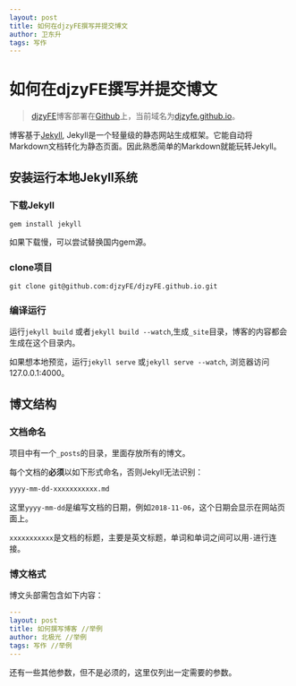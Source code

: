 ```yaml
---
layout: post 
title: 如何在djzyFE撰写并提交博文
author: 卫东升
tags: 写作
---
```


# 如何在djzyFE撰写并提交博文

> [djzyFE](https://github.com/djzyFE/djzyFE.github.io)博客部署在[Github](https://github.com)上，当前域名为[djzyfe.github.io](https://djzyfe.github.io)。



博客基于[Jekyll](https://www.jekyll.com.cn), Jekyll是一个轻量级的静态网站生成框架。它能自动将Markdown文档转化为静态页面。因此熟悉简单的Markdown就能玩转Jekyll。

## 安装运行本地Jekyll系统

### 下载Jekyll
```shell
gem install jekyll
```
如果下载慢，可以尝试替换国内gem源。


### clone项目
```
git clone git@github.com:djzyFE/djzyFE.github.io.git
```

### 编译运行
运行`jekyll build` 或者`jekyll build --watch`,生成`_site`目录，博客的内容都会生成在这个目录内。

如果想本地预览，运行`jekyll serve` 或`jekyll serve --watch`, 浏览器访问127.0.0.1:4000。



## 博文结构

### 文档命名
项目中有一个`_posts`的目录，里面存放所有的博文。

每个文档的**必须**以如下形式命名，否则Jekyll无法识别：

```markdown
yyyy-mm-dd-xxxxxxxxxxx.md
```

这里`yyyy-mm-dd`是编写文档的日期，例如`2018-11-06`，这个日期会显示在网站页面上。

`xxxxxxxxxxx`是文档的标题，主要是英文标题，单词和单词之间可以用`-`进行连接。



### 博文格式

博文头部需包含如下内容：

```yaml
---
layout: post 
title: 如何撰写博客 //举例
author: 北极光 //举例
tags: 写作 //举例
---
```
还有一些其他参数，但不是必须的，这里仅列出一定需要的参数。


